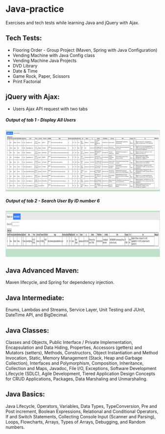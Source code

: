 # Java-practice
Exercises and tech tests while learning Java and jQuery with Ajax.

## Tech Tests:
- Flooring Order - Group Project (Maven, Spring with Java Configuration)
- Vending Machine with Java Config class
- Vending Machine Java Projects
- DVD Library
- Date & Time
- Game Rock, Paper, Scissors
- Print Factorial

## jQuery with Ajax:
- Users Ajax API request with two tabs

##### Output of tab 1 - Display All Users
<img height="200" src="./JavaWebApp/src/DisplayAllUsers1.png">

##### Output of tab 2 - Search User By ID number 6
<img height="150" src="./JavaWebApp/src/DisplayUserById6.png">

## Java Advanced Maven:
Maven lifecycle, and Spring for dependency injection.

## Java Intermediate:
Enums, Lambdas and Streams, Service Layer, Unit Testing and JUnit, DateTime API, and BigDecimal.

## Java Classes:
Classes and Objects, Public Interface / Private Implementation, Encapsulation and Data Hiding, Properties, Accessors (getters) and Mutators (setters), Methods, Constructors, Object Instantiation and Method Invocation, Static, Memory Management (Stack, Heap and Garbage Collection), Interfaces and Polymorphism, Composition, Inheritance, Collection and Maps, Javadoc, File I/O, Exceptions, Software Development Lifecycle (SDLC), Agile Development, Tiered Application Design Concepts for CRUD Applications, Packages, Data Marshaling and Unmarshaling.

## Java Basics:
Java Lifecycle, Operators, Variables, Data Types, TypeConversion, Pre and Post increment, Boolean Expressions, Relational and Conditional Operators, If and Switch Statements, Collecting Console Input (Scanner and Parsing), Loops, Flowcharts, Arrays, Types of Arrays, Debugging, and Random numbers.

